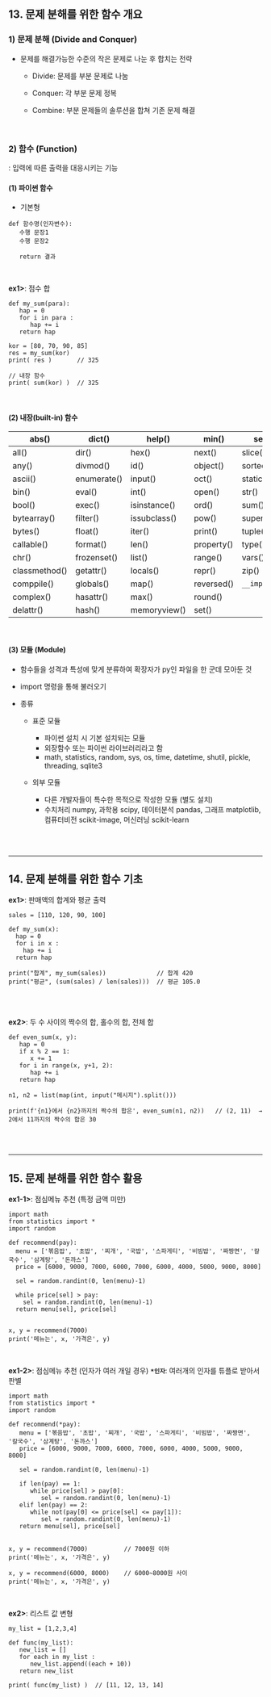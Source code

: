 ## 13. 문제 분해를 위한 함수 개요
### 1) 문제 분해 (Divide and Conquer)
* 문제를 해결가능한 수준의 작은 문제로 나눈 후 합치는 전략   

   * Divide: 문제를 부분 문제로 나눔

   * Conquer: 각 부분 문제 정복

   * Combine: 부분 문제들의 솔루션을 합쳐 기존 문제 해결

<br>

### 2) 함수 (Function)
: 입력에 따른 출력을 대응시키는 기능   

#### (1) 파이썬 함수
* 기본형
```
def 함수명(인자변수):
   수행 문장1
   수행 문장2
   
   return 결과
```

<br>

__ex1>__: 점수 합
```
def my_sum(para):
   hap = 0
   for i in para :
      hap += i
   return hap

kor = [80, 70, 90, 85]
res = my_sum(kor)
print( res )       // 325

// 내장 함수
print( sum(kor) )  // 325
```

<br>

#### (2) 내장(built-in) 함수
| abs() | dict() | help() | min() | setattr() |
| --- | --- | --- | --- | --- |
| all() | dir() | hex() | next() | slice() |
| any() | divmod() | id() | object() | sorted() |
| ascii() | enumerate() | input() | oct() | staticmethod() |
| bin() | eval() | int() | open() | str() |
| bool() | exec() | isinstance() | ord() | sum() |
| bytearray() | filter() | issubclass() | pow() | super() |
| bytes() | float() | iter() | print() | tuple() |
| callable() | format() | len() | property() | type() |
| chr() | frozenset() | list() | range() | vars() |
| classmethod() | getattr() | locals() | repr() | zip() |
| comppile() | globals() | map() | reversed() | ```__import__()``` |
| complex() | hasattr() | max() | round() |  |
| delattr() | hash() | memoryview() | set() |  |

<br>

#### (3) 모듈 (Module)
* 함수들을 성격과 특성에 맞게 분류하여 확장자가 py인 파일을 한 군데 모아둔 것   

* import 명령을 통해 불러오기   

* 종류

   * 표준 모듈
      * 파이썬 설치 시 기본 설치되는 모듈
      * 외장함수 또는 파이썬 라이브러리라고 함
      * math, statistics, random, sys, os, time, datetime, shutil, pickle, threading, sqlite3

   * 외부 모듈
      * 다른 개발자들이 특수한 목적으로 작성한 모듈 (별도 설치)
      *  수치처리 numpy, 과학용 scipy, 데이터분석 pandas, 그래프 matplotlib, 컴퓨터비전 scikit-image, 머신러닝 scikit-learn

<br>
<br>
<hr>

## 14. 문제 분해를 위한 함수 기초
__ex1>__: 판매액의 합계와 평균 출력
```
sales = [110, 120, 90, 100]

def my_sum(x):
  hap = 0
  for i in x :
    hap += i
  return hap

print("합계", my_sum(sales))              // 합계 420
print("평균", (sum(sales) / len(sales)))  // 평균 105.0
```

<br>
<br>

__ex2>__: 두 수 사이의 짝수의 합, 홀수의 합, 전체 합
```
def even_sum(x, y):
   hap = 0
   if x % 2 == 1:
      x += 1
   for i in range(x, y+1, 2):
      hap += i
   return hap

n1, n2 = list(map(int, input("메시지").split()))

print(f'{n1}에서 {n2}까지의 짝수의 합은', even_sum(n1, n2))   // (2, 11)  →  2에서 11까지의 짝수의 합은 30
```

<br>
<br>
<hr>

## 15. 문제 분해를 위한 함수 활용
__ex1-1>__: 점심메뉴 추천 (특정 금액 미만)
```
import math
from statistics import *
import random

def recommend(pay):
  menu = ['볶음밥', '초밥', '찌개', '국밥', '스파게티', '비빔밥', '짜짱면', '칼국수', '삼계탕', '돈까스']
  price = [6000, 9000, 7000, 6000, 7000, 6000, 4000, 5000, 9000, 8000]
  
  sel = random.randint(0, len(menu)-1)
  
  while price[sel] > pay:
    sel = random.randint(0, len(menu)-1)
  return menu[sel], price[sel]


x, y = recommend(7000)
print('메뉴는', x, '가격은', y)
```

<br>

__ex1-2>__: 점심메뉴 추천 (인자가 여러 개일 경우)
__```*인자```__: 여러개의 인자를 튜플로 받아서 판별
```
import math
from statistics import *
import random

def recommend(*pay):
   menu = ['볶음밥', '초밥', '찌개', '국밥', '스파게티', '비빔밥', '짜짱면', '칼국수', '삼계탕', '돈까스']
   price = [6000, 9000, 7000, 6000, 7000, 6000, 4000, 5000, 9000, 8000]
   
   sel = random.randint(0, len(menu)-1)
   
   if len(pay) == 1:
      while price[sel] > pay[0]:
         sel = random.randint(0, len(menu)-1)
   elif len(pay) == 2:
      while not(pay[0] <= price[sel] <= pay[1]):
         sel = random.randint(0, len(menu)-1)
   return menu[sel], price[sel]


x, y = recommend(7000)          // 7000원 이하
print('메뉴는', x, '가격은', y)

x, y = recommend(6000, 8000)    // 6000~8000원 사이
print('메뉴는', x, '가격은', y)
```

<br>

__ex2>__: 리스트 값 변형
```
my_list = [1,2,3,4]

def func(my_list):
   new_list = []
   for each in my_list :
      new_list.append((each + 10))
   return new_list

print( func(my_list) )  // [11, 12, 13, 14]
```
